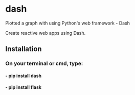 # dash
Plotted a graph with using Python's web framework - Dash

Create reactive web apps using Dash.

## Installation
### On your terminal or cmd, type:
  #### - pip install dash
  #### - pip install flask
  
 
